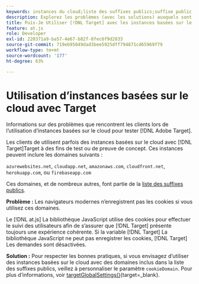 ```yaml
---
keywords: instances du cloud;liste des suffixes publics;suffixe public;cookie;cookie propriétaire;azurewebsites.net;cloudapp.net;amazonaws.com;cloudfront.net;herokuapp.com;firebaseapp.com;targetGlobalSettings;cookieDomain
description: Explorez les problèmes (avec les solutions) auxquels sont confrontés les clients lors de l’utilisation d’instances basées sur le cloud pour tester l’Adobe. [!DNL Target] ou à des fins de preuve de concept.
title: Puis-Je Utiliser [!DNL Target] avec les instances basées sur le cloud ?
feature: at.js
role: Developer
exl-id: 220371a9-ba57-4e67-b82f-8fec6f9d2833
source-git-commit: 719eb95049dad3bee5925dff794871cd65969f79
workflow-type: tm+mt
source-wordcount: '177'
ht-degree: 63%

---
```


# Utilisation d’instances basées sur le cloud avec Target

Informations sur des problèmes que rencontrent les clients lors de l’utilisation d’instances basées sur le cloud pour tester [!DNL Adobe Target].

Les clients de utilisent parfois des instances basées sur le cloud avec [!DNL Target]Target à des fins de test ou de preuve de concept. Ces instances peuvent inclure les domaines suivants :

`azurewebsites.net`, `cloudapp.net`, `amazonaws.com`, `cloudfront.net`, `herokuapp.com`, ou `firebaseapp.com`

Ces domaines, et de nombreux autres, font partie de la [liste des suffixes publics](https://publicsuffix.org/list/public_suffix_list.dat).

**Problème :** Les navigateurs modernes n’enregistrent pas les cookies si vous utilisez ces domaines.

Le [!DNL at.js] La bibliothèque JavaScript utilise des cookies pour effectuer le suivi des utilisateurs afin de s’assurer que [!DNL Target] présente toujours une expérience cohérente. Si la variable [!DNL Target] La bibliothèque JavaScript ne peut pas enregistrer les cookies, [!DNL Target] Les demandes sont désactivées.

**Solution :** Pour respecter les bonnes pratiques, si vous envisagez d’utiliser des instances basées sur le cloud avec des domaines inclus dans la liste des suffixes publics, veillez à personnaliser le paramètre `cookieDomain`. Pour plus d’informations, voir [targetGlobalSettings()](https://developer.adobe.com/target/implement/client-side/atjs/atjs-functions/targetglobalsettings/){target=_blank}.
